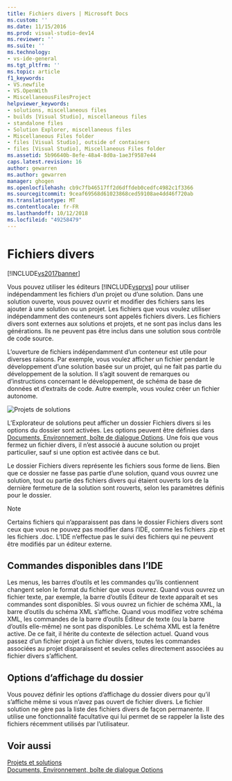 ```yaml
---
title: Fichiers divers | Microsoft Docs
ms.custom: ''
ms.date: 11/15/2016
ms.prod: visual-studio-dev14
ms.reviewer: ''
ms.suite: ''
ms.technology:
- vs-ide-general
ms.tgt_pltfrm: ''
ms.topic: article
f1_keywords:
- VS.newfile
- VS.OpenWith
- MiscellaneousFilesProject
helpviewer_keywords:
- solutions, miscellaneous files
- builds [Visual Studio], miscellaneous files
- standalone files
- Solution Explorer, miscellaneous files
- Miscellaneous Files folder
- files [Visual Studio], outside of containers
- files [Visual Studio], Miscellaneous Files folder
ms.assetid: 5b96640b-8efe-48a4-8d0a-1ae3f9587e44
caps.latest.revision: 16
author: gewarren
ms.author: gewarren
manager: ghogen
ms.openlocfilehash: cb9c7fb46517ff2d6dffdeb0cedfc4982c1f3366
ms.sourcegitcommit: 9ceaf69568d61023868ced59108ae4dd46f720ab
ms.translationtype: MT
ms.contentlocale: fr-FR
ms.lasthandoff: 10/12/2018
ms.locfileid: "49258479"
---
```

# <a name="miscellaneous-files"></a>Fichiers divers
[!INCLUDE[vs2017banner](../../includes/vs2017banner.md)]

  
Vous pouvez utiliser les éditeurs [!INCLUDE[vsprvs](../../includes/vsprvs-md.md)] pour utiliser indépendamment les fichiers d’un projet ou d’une solution. Dans une solution ouverte, vous pouvez ouvrir et modifier des fichiers sans les ajouter à une solution ou un projet. Les fichiers que vous voulez utiliser indépendamment des conteneurs sont appelés fichiers divers. Les fichiers divers sont externes aux solutions et projets, et ne sont pas inclus dans les générations. Ils ne peuvent pas être inclus dans une solution sous contrôle de code source.  
  
 L’ouverture de fichiers indépendamment d’un conteneur est utile pour diverses raisons. Par exemple, vous voulez afficher un fichier pendant le développement d’une solution basée sur un projet, qui ne fait pas partie du développement de la solution. Il s’agit souvent de remarques ou d’instructions concernant le développement, de schéma de base de données et d’extraits de code. Autre exemple, vous voulez créer un fichier autonome.  
  
 ![Projets de solutions](../../ide/reference/media/projects-solutions-misc.gif "Projects_Solutions_Misc")  
  
 L’Explorateur de solutions peut afficher un dossier Fichiers divers si les options du dossier sont activées. Les options peuvent être définies dans [Documents, Environnement, boîte de dialogue Options](../../ide/reference/documents-environment-options-dialog-box.md). Une fois que vous fermez un fichier divers, il n’est associé à aucune solution ou projet particulier, sauf si une option est activée dans ce but.  
  
 Le dossier Fichiers divers représente les fichiers sous forme de liens. Bien que ce dossier ne fasse pas partie d’une solution, quand vous ouvrez une solution, tout ou partie des fichiers divers qui étaient ouverts lors de la dernière fermeture de la solution sont rouverts, selon les paramètres définis pour le dossier.  
  
> [!NOTE]
>  Certains fichiers qui n’apparaissent pas dans le dossier Fichiers divers sont ceux que vous ne pouvez pas modifier dans l’IDE, comme les fichiers .zip et les fichiers .doc. L’IDE n’effectue pas le suivi des fichiers qui ne peuvent être modifiés par un éditeur externe.  
  
## <a name="commands-available-in-the-ide"></a>Commandes disponibles dans l’IDE  
 Les menus, les barres d’outils et les commandes qu’ils contiennent changent selon le format du fichier que vous ouvrez. Quand vous ouvrez un fichier texte, par exemple, la barre d’outils Éditeur de texte apparaît et ses commandes sont disponibles. Si vous ouvrez un fichier de schéma XML, la barre d’outils du schéma XML s’affiche. Quand vous modifiez votre schéma XML, les commandes de la barre d’outils Éditeur de texte (ou la barre d’outils elle-même) ne sont pas disponibles. Le schéma XML est la fenêtre active. De ce fait, il hérite du contexte de sélection actuel. Quand vous passez d’un fichier projet à un fichier divers, toutes les commandes associées au projet disparaissent et seules celles directement associées au fichier divers s’affichent.  
  
## <a name="folder-display-options"></a>Options d’affichage du dossier  
 Vous pouvez définir les options d’affichage du dossier divers pour qu’il s’affiche même si vous n’avez pas ouvert de fichier divers. Le fichier solution ne gère pas la liste des fichiers divers de façon permanente. Il utilise une fonctionnalité facultative qui lui permet de se rappeler la liste des fichiers récemment utilisés par l’utilisateur.  
  
## <a name="see-also"></a>Voir aussi  
 [Projets et solutions](../../ide/solutions-and-projects-in-visual-studio.md)   
 [Documents, Environnement, boîte de dialogue Options](../../ide/reference/documents-environment-options-dialog-box.md)



